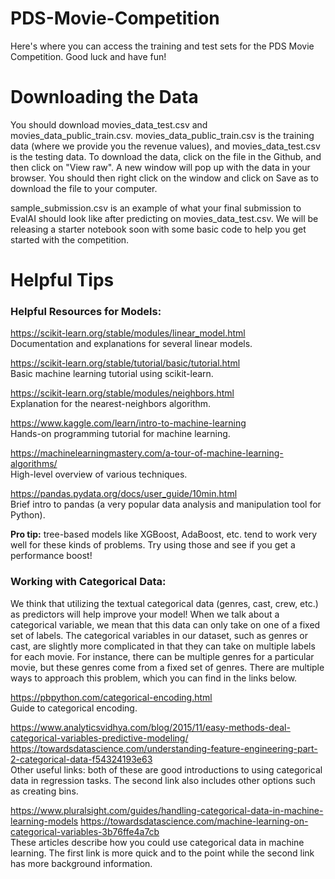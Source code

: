 # PDS-Movie-Competition

Here's where you can access the training and test sets for the PDS Movie Competition. Good luck and have fun!

# Downloading the Data

You should download movies_data_test.csv and movies_data_public_train.csv. movies_data_public_train.csv is the training data (where we provide you the revenue values), and movies_data_test.csv is the testing data. To download the data, click on the file in the Github, and then click on "View raw". A new window will pop up with the data in your browser. You should then right click on the window and click on Save as to download the file to your computer. 

sample_submission.csv is an example of what your final submission to EvalAI should look like after predicting on movies_data_test.csv. We will be releasing a starter notebook soon with some basic code to help you get started with the competition.

# Helpful Tips

### Helpful Resources for Models:

https://scikit-learn.org/stable/modules/linear_model.html   
Documentation and explanations for several linear models. 

https://scikit-learn.org/stable/tutorial/basic/tutorial.html   
Basic machine learning tutorial using scikit-learn.

https://scikit-learn.org/stable/modules/neighbors.html   
Explanation for the nearest-neighbors algorithm. 

https://www.kaggle.com/learn/intro-to-machine-learning   
Hands-on programming tutorial for machine learning.

https://machinelearningmastery.com/a-tour-of-machine-learning-algorithms/   
High-level overview of various techniques.

https://pandas.pydata.org/docs/user_guide/10min.html   
Brief intro to pandas (a very popular data analysis and manipulation tool for Python).

**Pro tip:** tree-based models like XGBoost, AdaBoost, etc. tend to work very well for these kinds of problems. Try using those and see if you get a performance boost!

### Working with Categorical Data:

We think that utilizing the textual categorical data (genres, cast, crew, etc.) as predictors will help improve your model! When we talk about a categorical variable, we mean that this data can only take on one of a fixed set of labels. The categorical variables in our dataset, such as genres or cast, are slightly more complicated in that they can take on multiple labels for each movie. For instance, there can be multiple genres for a particular movie, but these genres come from a fixed set of genres. There are multiple ways to approach this problem, which you can find in the links below. 

https://pbpython.com/categorical-encoding.html   
Guide to categorical encoding.

https://www.analyticsvidhya.com/blog/2015/11/easy-methods-deal-categorical-variables-predictive-modeling/
https://towardsdatascience.com/understanding-feature-engineering-part-2-categorical-data-f54324193e63   
Other useful links: both of these are good introductions to using categorical data in regression tasks. The second link also includes other options such as creating bins.

https://www.pluralsight.com/guides/handling-categorical-data-in-machine-learning-models
https://towardsdatascience.com/machine-learning-on-categorical-variables-3b76ffe4a7cb   
These articles describe how you could use categorical data in machine learning. The first link is more quick and to the point while the second link has more background information.


